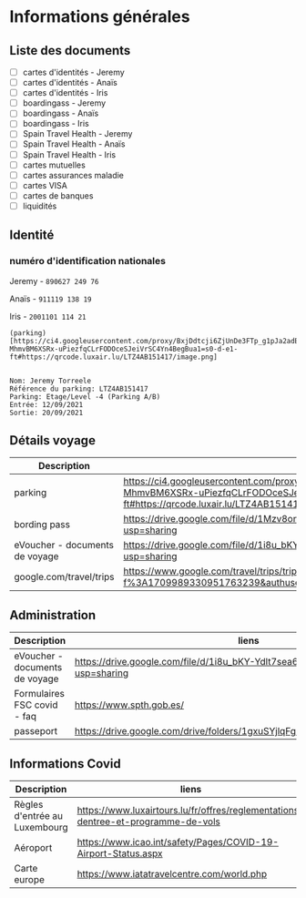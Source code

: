 # Informations générales
## Liste des documents
- [ ] cartes d'identités - Jeremy
- [ ] cartes d'identités - Anaïs
- [ ] cartes d'identités - Iris
- [ ] boardingass - Jeremy
- [ ] boardingass - Anaïs
- [ ] boardingass - Iris
- [ ] Spain Travel Health - Jeremy
- [ ] Spain Travel Health - Anaïs
- [ ] Spain Travel Health - Iris
- [ ] cartes mutuelles
- [ ] cartes assurances maladie
- [ ] cartes VISA
- [ ] cartes de banques
- [ ] liquidités

## Identité 
### numéro d'identification nationales
Jeremy - ```890627 249 76```

Anaïs - ```911119 138 19```

Iris - ```2001101 114 21```

```
(parking)[https://ci4.googleusercontent.com/proxy/BxjDdtcji6ZjUnDe3FTp_g1pJa2adBjBFQujATQu-MhmvBM6XSRx-uPiezfqCLrFODOceSJeiVrSC4Yn4BegBua1=s0-d-e1-ft#https://qrcode.luxair.lu/LTZ4AB151417/image.png]

 
Nom: Jeremy Torreele
Référence du parking: LTZ4AB151417
Parking: Etage/Level -4 (Parking A/B)
Entrée: 12/09/2021
Sortie: 20/09/2021

```

## Détails voyage
Description | liens
---------- | ----------
parking | https://ci4.googleusercontent.com/proxy/BxjDdtcji6ZjUnDe3FTp_g1pJa2adBjBFQujATQu-MhmvBM6XSRx-uPiezfqCLrFODOceSJeiVrSC4Yn4BegBua1=s0-d-e1-ft#https://qrcode.luxair.lu/LTZ4AB151417/image.png
bording pass | https://drive.google.com/file/d/1Mzv8ony_P_UBc2zLxf4ydny5viz1XmXf/view?usp=sharing
eVoucher - documents de voyage | https://drive.google.com/file/d/1i8u_bKY-Ydlt7sea6wsQKNqOFKww_kZ1/view?usp=sharing
google.com/travel/trips | https://www.google.com/travel/trips/trip?msg_id=msg-f%3A1709989330951763239&authuser=0&hl=fr&dest_src=wgm

## Administration
Description | liens
---------- | ----------
eVoucher - documents de voyage | https://drive.google.com/file/d/1i8u_bKY-Ydlt7sea6wsQKNqOFKww_kZ1/view?usp=sharing
Formulaires FSC covid - faq | https://www.spth.gob.es/
passeport | https://drive.google.com/drive/folders/1gxuSYjlqFg81H4l1qhQ2cUCiMz8ZKRVV

## Informations Covid
Description | liens
---------- | ----------
Règles d'entrée au Luxembourg | https://www.luxairtours.lu/fr/offres/reglementations-dentree-et-programme-de-vols
Aéroport | https://www.icao.int/safety/Pages/COVID-19-Airport-Status.aspx
Carte europe | https://www.iatatravelcentre.com/world.php

